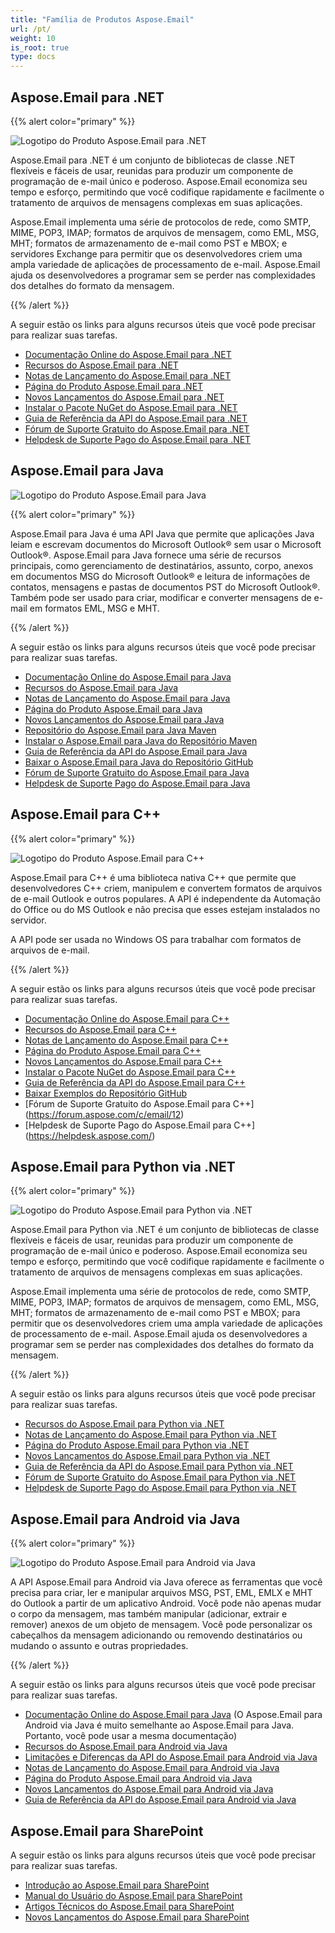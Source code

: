 ```yaml
---
title: "Família de Produtos Aspose.Email"
url: /pt/
weight: 10
is_root: true
type: docs
---
```


## Aspose.Email para .NET

{{% alert color="primary" %}}

![Logotipo do Produto Aspose.Email para .NET](home_1.png)

Aspose.Email para .NET é um conjunto de bibliotecas de classe .NET flexíveis e fáceis de usar, reunidas para produzir um componente de programação de e-mail único e poderoso. Aspose.Email economiza seu tempo e esforço, permitindo que você codifique rapidamente e facilmente o tratamento de arquivos de mensagens complexas em suas aplicações.

Aspose.Email implementa uma série de protocolos de rede, como SMTP, MIME, POP3, IMAP; formatos de arquivos de mensagem, como EML, MSG, MHT; formatos de armazenamento de e-mail como PST e MBOX; e servidores Exchange para permitir que os desenvolvedores criem uma ampla variedade de aplicações de processamento de e-mail. Aspose.Email ajuda os desenvolvedores a programar sem se perder nas complexidades dos detalhes do formato da mensagem.

{{% /alert %}}

A seguir estão os links para alguns recursos úteis que você pode precisar para realizar suas tarefas.

- [Documentação Online do Aspose.Email para .NET](/email/net/)
- [Recursos do Aspose.Email para .NET](/email/net/features-overview)
- [Notas de Lançamento do Aspose.Email para .NET](https://releases.aspose.com/email/net/release-notes/)
- [Página do Produto Aspose.Email para .NET](https://products.aspose.com/email/pt/net)
- [Novos Lançamentos do Aspose.Email para .NET](https://releases.aspose.com/email/net/)
- [Instalar o Pacote NuGet do Aspose.Email para .NET](https://www.nuget.org/packages/Aspose.Email/)
- [Guia de Referência da API do Aspose.Email para .NET](https://apireference.aspose.com/email/net)
- [Fórum de Suporte Gratuito do Aspose.Email para .NET](https://forum.aspose.com/c/email/12)
- [Helpdesk de Suporte Pago do Aspose.Email para .NET](https://helpdesk.aspose.com/)

## Aspose.Email para Java

![Logotipo do Produto Aspose.Email para Java](home_2.png)

{{% alert color="primary" %}}

Aspose.Email para Java é uma API Java que permite que aplicações Java leiam e escrevam documentos do Microsoft Outlook® sem usar o Microsoft Outlook®. Aspose.Email para Java fornece uma série de recursos principais, como gerenciamento de destinatários, assunto, corpo, anexos em documentos MSG do Microsoft Outlook® e leitura de informações de contatos, mensagens e pastas de documentos PST do Microsoft Outlook®. Também pode ser usado para criar, modificar e converter mensagens de e-mail em formatos EML, MSG e MHT.

{{% /alert %}}

A seguir estão os links para alguns recursos úteis que você pode precisar para realizar suas tarefas.

- [Documentação Online do Aspose.Email para Java](/email/java/)
- [Recursos do Aspose.Email para Java](/email/java/features-overview)
- [Notas de Lançamento do Aspose.Email para Java](https://releases.aspose.com/email/java/release-notes/)
- [Página do Produto Aspose.Email para Java](https://products.aspose.com/email/pt/java)
- [Novos Lançamentos do Aspose.Email para Java](https://releases.aspose.com/email/java/)
- [Repositório do Aspose.Email para Java Maven](https://releases.aspose.com/java/repo/com/aspose/aspose-email/)
- [Instalar o Aspose.Email para Java do Repositório Maven](/email/java/installation/)
- [Guia de Referência da API do Aspose.Email para Java](https://apireference.aspose.com/email/java)
- [Baixar o Aspose.Email para Java do Repositório GitHub](https://github.com/aspose-email/Aspose.Email-for-Java)
- [Fórum de Suporte Gratuito do Aspose.Email para Java](https://forum.aspose.com/c/email/12)
- [Helpdesk de Suporte Pago do Aspose.Email para Java](https://helpdesk.aspose.com/)

## Aspose.Email para C++

{{% alert color="primary" %}}

![Logotipo do Produto Aspose.Email para C++](home_3.png)

Aspose.Email para C++ é uma biblioteca nativa C++ que permite que desenvolvedores C++ criem, manipulem e convertem formatos de arquivos de e-mail Outlook e outros populares. A API é independente da Automação do Office ou do MS Outlook e não precisa que esses estejam instalados no servidor.

A API pode ser usada no Windows OS para trabalhar com formatos de arquivos de e-mail.

{{% /alert %}}

A seguir estão os links para alguns recursos úteis que você pode precisar para realizar suas tarefas.

- [Documentação Online do Aspose.Email para C++](/email/cpp/)
- [Recursos do Aspose.Email para C++](/email/cpp/features-overview)
- [Notas de Lançamento do Aspose.Email para C++](https://releases.aspose.com/email/cpp/release-notes/)
- [Página do Produto Aspose.Email para C++](https://products.aspose.com/email/pt/cpp)
- [Novos Lançamentos do Aspose.Email para C++](https://releases.aspose.com/email/cpp/)
- [Instalar o Pacote NuGet do Aspose.Email para C++](https://www.nuget.org/packages/aspose.email.cpp.vc140/)
- [Guia de Referência da API do Aspose.Email para C++](https://apireference.aspose.com/email/cpp)
- [Baixar Exemplos do Repositório GitHub](https://github.com/aspose-email/Aspose.Email-for-C)
- [Fórum de Suporte Gratuito do Aspose.Email para C++] (https://forum.aspose.com/c/email/12)
- [Helpdesk de Suporte Pago do Aspose.Email para C++] (https://helpdesk.aspose.com/)

## Aspose.Email para Python via .NET

{{% alert color="primary" %}}

![Logotipo do Produto Aspose.Email para Python via .NET](home_4.png)

Aspose.Email para Python via .NET é um conjunto de bibliotecas de classe flexíveis e fáceis de usar, reunidas para produzir um componente de programação de e-mail único e poderoso. Aspose.Email economiza seu tempo e esforço, permitindo que você codifique rapidamente e facilmente o tratamento de arquivos de mensagens complexas em suas aplicações.

Aspose.Email implementa uma série de protocolos de rede, como SMTP, MIME, POP3, IMAP; formatos de arquivos de mensagem, como EML, MSG, MHT; formatos de armazenamento de e-mail como PST e MBOX; para permitir que os desenvolvedores criem uma ampla variedade de aplicações de processamento de e-mail. Aspose.Email ajuda os desenvolvedores a programar sem se perder nas complexidades dos detalhes do formato da mensagem.

{{% /alert %}}

A seguir estão os links para alguns recursos úteis que você pode precisar para realizar suas tarefas.

- [Recursos do Aspose.Email para Python via .NET](/email/python-net/features/)
- [Notas de Lançamento do Aspose.Email para Python via .NET](https://releases.aspose.com/email/pythonnet/release-notes/)
- [Página do Produto Aspose.Email para Python via .NET](https://products.aspose.com/email/pt/python-net)
- [Novos Lançamentos do Aspose.Email para Python via .NET](https://releases.aspose.com/email/pythonnet/)
- [Guia de Referência da API do Aspose.Email para Python via .NET](https://apireference.aspose.com/email/net)
- [Fórum de Suporte Gratuito do Aspose.Email para Python via .NET](https://forum.aspose.com/)
- [Helpdesk de Suporte Pago do Aspose.Email para Python via .NET](https://helpdesk.aspose.com/)

## Aspose.Email para Android via Java

{{% alert color="primary" %}}

![Logotipo do Produto Aspose.Email para Android via Java](home_5.png)

A API Aspose.Email para Android via Java oferece as ferramentas que você precisa para criar, ler e manipular arquivos MSG, PST, EML, EMLX e MHT do Outlook a partir de um aplicativo Android. Você pode não apenas mudar o corpo da mensagem, mas também manipular (adicionar, extrair e remover) anexos de um objeto de mensagem. Você pode personalizar os cabeçalhos da mensagem adicionando ou removendo destinatários ou mudando o assunto e outras propriedades.

{{% /alert %}}

A seguir estão os links para alguns recursos úteis que você pode precisar para realizar suas tarefas.

- [Documentação Online do Aspose.Email para Java](/email/java/) (O Aspose.Email para Android via Java é muito semelhante ao Aspose.Email para Java. Portanto, você pode usar a mesma documentação)
- [Recursos do Aspose.Email para Android via Java](/email/java/aspose-email-for-android-via-java-features/)
- [Limitações e Diferenças da API do Aspose.Email para Android via Java](/email/androidjava/limitations-and-api-differences/)
- [Notas de Lançamento do Aspose.Email para Android via Java](https://releases.aspose.com/email/androidjava/release-notes/)
- [Página do Produto Aspose.Email para Android via Java](https://products.aspose.com/email/pt/android-java)
- [Novos Lançamentos do Aspose.Email para Android via Java](https://releases.aspose.com/email/androidjava/)
- [Guia de Referência da API do Aspose.Email para Android via Java](https://apireference.aspose.com/email/java) 

## Aspose.Email para SharePoint

A seguir estão os links para alguns recursos úteis que você pode precisar para realizar suas tarefas.

- [Introdução ao Aspose.Email para SharePoint](/email/sharepoint/getting-started/)
- [Manual do Usuário do Aspose.Email para SharePoint](/email/sharepoint/user-s-guide/)
- [Artigos Técnicos do Aspose.Email para SharePoint](/email/sharepoint/technical-articles/)
- [Novos Lançamentos do Aspose.Email para SharePoint](https://releases.aspose.com/email/sharepoint/)